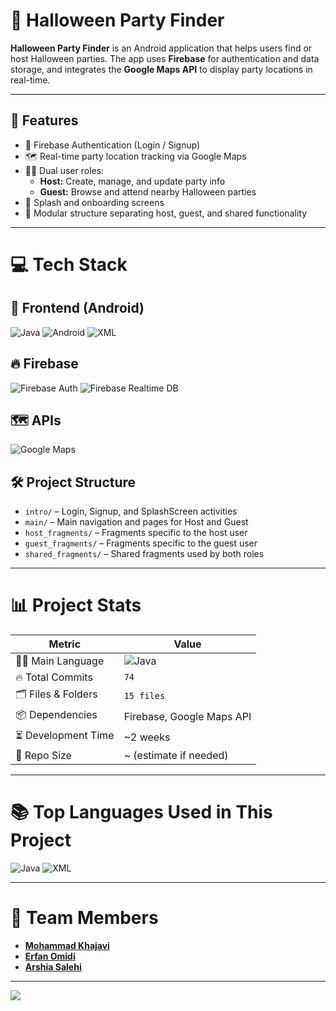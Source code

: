 # 🎃 Halloween Party Finder

**Halloween Party Finder** is an Android application that helps users find or host Halloween parties. The app uses **Firebase** for authentication and data storage, and integrates the **Google Maps API** to display party locations in real-time.

---

## 🚀 Features

- 🔐 Firebase Authentication (Login / Signup)
- 🗺️ Real-time party location tracking via Google Maps
- 🧑‍🎤 Dual user roles:
  - **Host:** Create, manage, and update party info
  - **Guest:** Browse and attend nearby Halloween parties
- 🧭 Splash and onboarding screens
- 🔄 Modular structure separating host, guest, and shared functionality

---

# 💻 Tech Stack

## 📱 Frontend (Android)
![Java](https://img.shields.io/badge/Java-ED8B00?style=for-the-badge&logo=openjdk&logoColor=white)
![Android](https://img.shields.io/badge/Android-3DDC84?style=for-the-badge&logo=android&logoColor=white)
![XML](https://img.shields.io/badge/XML-layouts-blue?style=for-the-badge&logo=w3c&logoColor=white)

## 🔥 Firebase
![Firebase Auth](https://img.shields.io/badge/Firebase_Auth-F57C00?style=for-the-badge&logo=firebase&logoColor=white)
![Firebase Realtime DB](https://img.shields.io/badge/Firebase_Realtime_DB-FFA611?style=for-the-badge&logo=firebase&logoColor=white)

## 🗺️ APIs
![Google Maps](https://img.shields.io/badge/Google_Maps_API-4285F4?style=for-the-badge&logo=googlemaps&logoColor=white)

## 🛠 Project Structure
- `intro/` – Login, Signup, and SplashScreen activities
- `main/` – Main navigation and pages for Host and Guest
- `host_fragments/` – Fragments specific to the host user
- `guest_fragments/` – Fragments specific to the guest user
- `shared_fragments/` – Shared fragments used by both roles

---

# 📊 Project Stats

| Metric               | Value                            |
|----------------------|----------------------------------|
| 🧑‍💻 Main Language     | ![Java](https://img.shields.io/badge/Java-ED8B00?style=for-the-badge&logo=openjdk&logoColor=white) |
| 🔥 Total Commits     | `74`                             |
| 🗂️ Files & Folders    | `15 files`                       |
| 📦 Dependencies       | Firebase, Google Maps API        |
| ⏳ Development Time   | ~2 weeks                         |
| 📁 Repo Size          | ~ (estimate if needed)           |

---

# 📚 Top Languages Used in This Project

![Java](https://img.shields.io/badge/Java-85%25-ED8B00?style=for-the-badge&logo=java&logoColor=white)
![XML](https://img.shields.io/badge/XML-15%25-005FAD?style=for-the-badge&logo=w3c&logoColor=white)

---

# 👥 Team Members

- [**Mohammad Khajavi**](https://github.com/Mohammad-Khajavi)
- [**Erfan Omidi**](https://github.com/erffnn)
- [**Arshia Salehi**](https://github.com/arshiasalehi)

---

[![](https://visitcount.itsvg.in/api?id=halloweenFinder&label=Views&color=orange&icon=5)](https://visitcount.itsvg.in)
